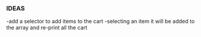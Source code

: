 ### IDEAS

-add a selector to add items to the cart
-selecting an item it will be added to the array and re-print all the cart
